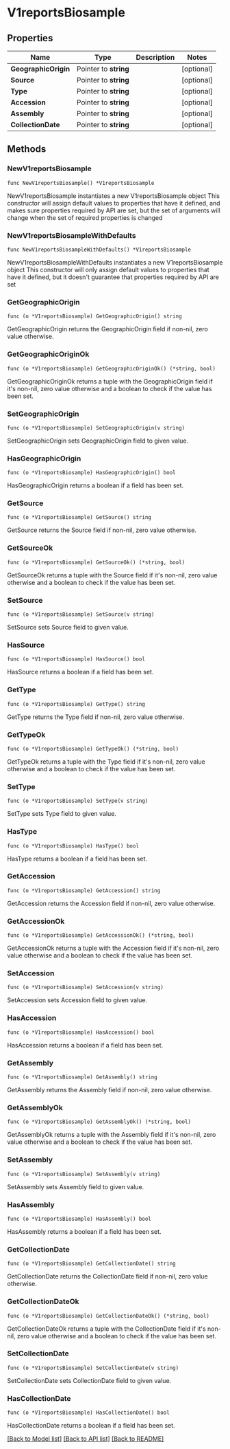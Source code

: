 # V1reportsBiosample

## Properties

Name | Type | Description | Notes
------------ | ------------- | ------------- | -------------
**GeographicOrigin** | Pointer to **string** |  | [optional] 
**Source** | Pointer to **string** |  | [optional] 
**Type** | Pointer to **string** |  | [optional] 
**Accession** | Pointer to **string** |  | [optional] 
**Assembly** | Pointer to **string** |  | [optional] 
**CollectionDate** | Pointer to **string** |  | [optional] 

## Methods

### NewV1reportsBiosample

`func NewV1reportsBiosample() *V1reportsBiosample`

NewV1reportsBiosample instantiates a new V1reportsBiosample object
This constructor will assign default values to properties that have it defined,
and makes sure properties required by API are set, but the set of arguments
will change when the set of required properties is changed

### NewV1reportsBiosampleWithDefaults

`func NewV1reportsBiosampleWithDefaults() *V1reportsBiosample`

NewV1reportsBiosampleWithDefaults instantiates a new V1reportsBiosample object
This constructor will only assign default values to properties that have it defined,
but it doesn't guarantee that properties required by API are set

### GetGeographicOrigin

`func (o *V1reportsBiosample) GetGeographicOrigin() string`

GetGeographicOrigin returns the GeographicOrigin field if non-nil, zero value otherwise.

### GetGeographicOriginOk

`func (o *V1reportsBiosample) GetGeographicOriginOk() (*string, bool)`

GetGeographicOriginOk returns a tuple with the GeographicOrigin field if it's non-nil, zero value otherwise
and a boolean to check if the value has been set.

### SetGeographicOrigin

`func (o *V1reportsBiosample) SetGeographicOrigin(v string)`

SetGeographicOrigin sets GeographicOrigin field to given value.

### HasGeographicOrigin

`func (o *V1reportsBiosample) HasGeographicOrigin() bool`

HasGeographicOrigin returns a boolean if a field has been set.

### GetSource

`func (o *V1reportsBiosample) GetSource() string`

GetSource returns the Source field if non-nil, zero value otherwise.

### GetSourceOk

`func (o *V1reportsBiosample) GetSourceOk() (*string, bool)`

GetSourceOk returns a tuple with the Source field if it's non-nil, zero value otherwise
and a boolean to check if the value has been set.

### SetSource

`func (o *V1reportsBiosample) SetSource(v string)`

SetSource sets Source field to given value.

### HasSource

`func (o *V1reportsBiosample) HasSource() bool`

HasSource returns a boolean if a field has been set.

### GetType

`func (o *V1reportsBiosample) GetType() string`

GetType returns the Type field if non-nil, zero value otherwise.

### GetTypeOk

`func (o *V1reportsBiosample) GetTypeOk() (*string, bool)`

GetTypeOk returns a tuple with the Type field if it's non-nil, zero value otherwise
and a boolean to check if the value has been set.

### SetType

`func (o *V1reportsBiosample) SetType(v string)`

SetType sets Type field to given value.

### HasType

`func (o *V1reportsBiosample) HasType() bool`

HasType returns a boolean if a field has been set.

### GetAccession

`func (o *V1reportsBiosample) GetAccession() string`

GetAccession returns the Accession field if non-nil, zero value otherwise.

### GetAccessionOk

`func (o *V1reportsBiosample) GetAccessionOk() (*string, bool)`

GetAccessionOk returns a tuple with the Accession field if it's non-nil, zero value otherwise
and a boolean to check if the value has been set.

### SetAccession

`func (o *V1reportsBiosample) SetAccession(v string)`

SetAccession sets Accession field to given value.

### HasAccession

`func (o *V1reportsBiosample) HasAccession() bool`

HasAccession returns a boolean if a field has been set.

### GetAssembly

`func (o *V1reportsBiosample) GetAssembly() string`

GetAssembly returns the Assembly field if non-nil, zero value otherwise.

### GetAssemblyOk

`func (o *V1reportsBiosample) GetAssemblyOk() (*string, bool)`

GetAssemblyOk returns a tuple with the Assembly field if it's non-nil, zero value otherwise
and a boolean to check if the value has been set.

### SetAssembly

`func (o *V1reportsBiosample) SetAssembly(v string)`

SetAssembly sets Assembly field to given value.

### HasAssembly

`func (o *V1reportsBiosample) HasAssembly() bool`

HasAssembly returns a boolean if a field has been set.

### GetCollectionDate

`func (o *V1reportsBiosample) GetCollectionDate() string`

GetCollectionDate returns the CollectionDate field if non-nil, zero value otherwise.

### GetCollectionDateOk

`func (o *V1reportsBiosample) GetCollectionDateOk() (*string, bool)`

GetCollectionDateOk returns a tuple with the CollectionDate field if it's non-nil, zero value otherwise
and a boolean to check if the value has been set.

### SetCollectionDate

`func (o *V1reportsBiosample) SetCollectionDate(v string)`

SetCollectionDate sets CollectionDate field to given value.

### HasCollectionDate

`func (o *V1reportsBiosample) HasCollectionDate() bool`

HasCollectionDate returns a boolean if a field has been set.


[[Back to Model list]](../README.md#documentation-for-models) [[Back to API list]](../README.md#documentation-for-api-endpoints) [[Back to README]](../README.md)


